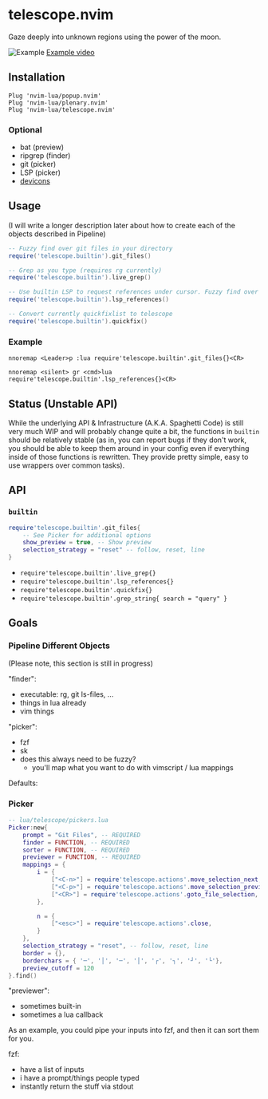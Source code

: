 # telescope.nvim

Gaze deeply into unknown regions using the power of the moon.

![Example](./media/simple_rg_v1.gif)
[Example video](https://www.youtube.com/watch?v=65AVwHZflsU)

## Installation

```vim
Plug 'nvim-lua/popup.nvim'
Plug 'nvim-lua/plenary.nvim'
Plug 'nvim-lua/telescope.nvim'
```

### Optional

- bat (preview)
- ripgrep (finder)
- git (picker)
- LSP (picker)
- [devicons](https://github.com/kyazdani42/nvim-web-devicons)

## Usage

(I will write a longer description later about how to create each of the objects described in Pipeline)

```lua
-- Fuzzy find over git files in your directory
require('telescope.builtin').git_files()

-- Grep as you type (requires rg currently)
require('telescope.builtin').live_grep()

-- Use builtin LSP to request references under cursor. Fuzzy find over results.
require('telescope.builtin').lsp_references()

-- Convert currently quickfixlist to telescope
require('telescope.builtin').quickfix()
```

### Example

```vimscript
nnoremap <Leader>p :lua require'telescope.builtin'.git_files{}<CR>
```

```vimscript
nnoremap <silent> gr <cmd>lua require'telescope.builtin'.lsp_references{}<CR>
```

## Status (Unstable API)

While the underlying API & Infrastructure (A.K.A. Spaghetti Code) is still very much WIP and
will probably change quite a bit, the functions in `builtin` should be relatively stable (as
in, you can report bugs if they don't work, you should be able to keep them around in your config
even if everything inside of those functions is rewritten. They provide pretty simple, easy to use
wrappers over common tasks).

## API

### `builtin`

```lua
require'telescope.builtin'.git_files{
	-- See Picker for additional options
	show_preview = true, -- Show preview
	selection_strategy = "reset" -- follow, reset, line
}
```

- `require'telescope.builtin'.live_grep{}`
- `require'telescope.builtin'.lsp_references{}`
- `require'telescope.builtin'.quickfix{}`
- `require'telescope.builtin'.grep_string{ search = "query" }`

## Goals

### Pipeline Different Objects

(Please note, this section is still in progress)

"finder":

- executable: rg, git ls-files, ...
- things in lua already
- vim things

"picker":

- fzf
- sk
- does this always need to be fuzzy?
  - you'll map what you want to do with vimscript / lua mappings

Defaults:

### Picker

```lua
-- lua/telescope/pickers.lua
Picker:new{
	prompt = "Git Files", -- REQUIRED
	finder = FUNCTION, -- REQUIRED
	sorter = FUNCTION, -- REQUIRED
	previewer = FUNCTION, -- REQUIRED
	mappings = {
		i = {
			["<C-n>"] = require'telescope.actions'.move_selection_next,
			["<C-p>"] = require'telescope.actions'.move_selection_previous,
			["<CR>"] = require'telescope.actions'.goto_file_selection,
		},

		n = {
			["<esc>"] = require'telescope.actions'.close,
		}
	},
	selection_strategy = "reset", -- follow, reset, line
	border = {},
	borderchars = { '─', '│', '─', '│', '┌', '┐', '┘', '└'},
	preview_cutoff = 120
}.find()
```

"previewer":

- sometimes built-in
- sometimes a lua callback

As an example, you could pipe your inputs into fzf, and then it can sort them for you.

fzf:

- have a list of inputs
- i have a prompt/things people typed
- instantly return the stuff via stdout
